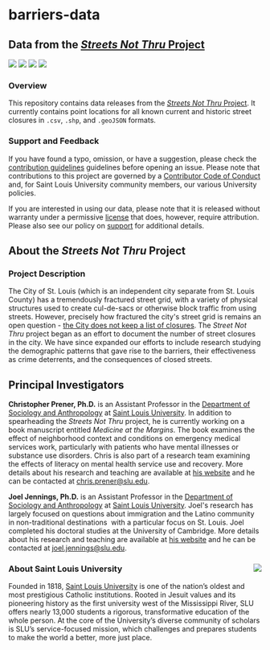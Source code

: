 # barriers-data
## Data from the [*Streets Not Thru* Project](https://chris-prener.github.io/barriers)

[![](https://img.shields.io/badge/extent-st.%20louis$city-red.svg)](https://github.com/chris-prener/barriers-data/)
[![](https://img.shields.io/github/release/chris-prener/barriers-data.svg?label=version)](https://github.com/chris-prener/barriers-data/releases)
[![](https://img.shields.io/github/last-commit/chris-prener/barriers-data.svg)](https://github.com/chris-prener/barriers-data/commits/master)
[![](https://img.shields.io/github/repo-size/chris-prener/barriers-data.svg)](https://github.com/chris-prener/barriers-data/)

### Overview
This repository contains data releases from the [*Streets Not Thru* Project](https://chris-prener.github.io/barriers). It currently contains point locations for all known current and historic street closures in `.csv`, `.shp`, and `.geoJSON` formats.

### Support and Feedback
If you have found a typo, omission, or have a suggestion, please check the [contribution guidelines](.github/CONTRIBUTING.md) guidelines before opening an issue. Please note that contributions to this project are governed by a [Contributor Code of Conduct](.github/CODE_OF_CONDUCT.md) and, for Saint Louis University community members, our various University policies.

If you are interested in using our data, please note that it is released without warranty under a permissive [license](LICENSE) that does, however, require attribution. Please also see our policy on [support](.github/SUPPORT.md) for additional details.

## About the *Streets Not Thru* Project
### Project Description
The City of St. Louis (which is an independent city separate from St. Louis County) has a tremendously fractured street grid, with a variety of physical structures used to create cul-de-sacs or otherwise block traffic from using streets. However, precisely how fractured the city's street grid is remains an open question - [the City does not keep a list of closures](http://www.stltoday.com/news/local/metro/in-a-city-where-street-closings-are-common-schoemehl-pots/article_c191cf1a-4967-5f58-80f4-3d8e3189790f.html). The *Street Not Thru* project began as an effort to document the number of street closures in the city. We have since expanded our efforts to include research studying the demographic patterns that gave rise to the barriers, their effectiveness as crime deterrents, and the consequences of closed streets.

## Principal Investigators
**Christopher Prener, Ph.D.** is an Assistant Professor in the [Department of Sociology and Anthropology](https://www.slu.edu/arts-and-sciences/sociology-anthropology/index.php) at [Saint Louis University](http://wwww.slu.edu). In addition to spearheading the *Streets Not Thru* project, he is currently working on a book manuscript entitled *Medicine at the Margins*. The book examines the effect of neighborhood context and conditions on emergency medical services work, particularly with patients who have mental illnesses or substance use disorders. Chris is also part of a research team examining the effects of literacy on mental health service use and recovery. More details about his research and teaching are available at [his website](https://chris-prener.github.io) and he can be contacted at [chris.prener@slu.edu](mailto:chris.prener@slu.edu).

**Joel Jennings, Ph.D.** is an Assistant Professor in the [Department of Sociology and Anthropology](https://www.slu.edu/arts-and-sciences/sociology-anthropology/index.php) at [Saint Louis University](http://wwww.slu.edu). Joel's research has largely focused on questions about immigration and the Latino community in non-traditional destinations  with a particular focus on St. Louis. Joel completed his doctoral studies at the University of Cambridge. More details about his research and teaching are available at [his website](https://sites.google.com/a/slu.edu/joel-jennings/teaching) and he can be contacted at [joel.jennings@slu.edu](mailto:joel.jennings@slu.edu).

### About Saint Louis University <img src="https://slu-soc5650.github.io/images/sluLogo.png" align="right" />
Founded in 1818, [Saint Louis University](http://wwww.slu.edu) is one of the nation’s oldest and most prestigious Catholic institutions. Rooted in Jesuit values and its pioneering history as the first university west of the Mississippi River, SLU offers nearly 13,000 students a rigorous, transformative education of the whole person. At the core of the University’s diverse community of scholars is SLU’s service-focused mission, which challenges and prepares students to make the world a better, more just place.
